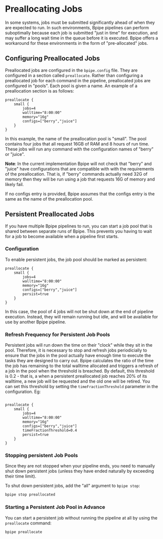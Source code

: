 # Preallocating Jobs

In some systems, jobs must be submitted significantly ahead of when they are
expected to run. In such environments, Bpipe pipelines can perform suboptimally because
each job is submitted "just in time" for execution, and may suffer a long wait time
in the queue before it is executed. Bpipe offers a workaround for these environments
in the form of "pre-allocated" jobs.

## Configuring Preallocated Jobs

Preallocated jobs are configured in the `bpipe.config` file. They are configured in 
a section called `preallocate`. Rather than configuring a preallocated job for each
command in the pipeline, preallocated jobs are configured in "pools". Each pool is 
given a name. An example of a preallocation section is as follows:

```
preallocate {
    small {
        jobs=4
        walltime="8:00:00"
        memory="16g"
        configs=["berry","juice"]
    }
}
```

In this example, the name of the preallocation pool is "small". The pool contains four 
jobs that all request 16GB of RAM and 8 hours of run time. These jobs will run any 
command with the configuration names of "berry" or "juice".

**Note**: In the current implementation Bpipe will not check that "berry" and "juice" 
have configurations that are compatible with with the requirements of the preallocation. 
That is, if "berry" commands actually need 32G of memory then they will be run using a 
job that requests 16G of memory and likely fail. 


If no configs entry is provided, Bpipe assumes that the configs entry is the same as 
the name of the preallocation pool.

## Persistent Preallocated Jobs

If you have multiple Bpipe pipelines to run, you can start a job pool that is shared
between separate runs of Bpipe. This prevents you having to wait for a job to become
available when a pipeline first starts.

### Configuration

To enable persistent jobs, the job pool should be marked as persistent:

```
preallocate {
    small {
        jobs=4
        walltime="8:00:00"
        memory="16g"
        configs=["berry","juice"]
        persist=true
    }
}
```

In this case, the pool of 4 jobs will not be shut down at the end of pipeline execution.
Instead, they will remain running but idle, and will be available for use by another
Bpipe pipeline.

### Refresh Frequency for Persistent Job Pools

Persistent jobs will run down the time on their "clock" while they sit in the pool. Therefore,
it is necessary to stop and refresh jobs periodicially to ensure that the jobs in the pool
actually have enough time to execute the tasks they are designed to carry out. Bpipe calculates
the ratio of the time the job has remaining to the total walltime allocated and triggers a
refresh of a job in the pool when the threshold is breached. By default, this threshold is 0.2 - 
that is, a when a persistent preallocated job reaches 20% of its walltime, a new job will be 
requested and the old one will be retired. You can set this threshold by setting the `timeFractionThreshold`
parameter in the configuration. Eg:

```

preallocate {
    small {
        jobs=4
        walltime="8:00:00"
        memory="16g"
        configs=["berry","juice"]
        timeFractionThreshold=0.4
        persist=true
    }
}
```

### Stopping persistent Job Pools

Since they are not stopped when your pipeline ends, you need to manually shut down
persistent jobs (unless they have ended naturally by exceeding their time limit).

To shut down persistent jobs, add the "all" argument to `bpipe stop`:

```bash
bpipe stop preallocated
```

### Starting a Persistent Job Pool in Advance

You can start a persistent job without running the pipeline at all by using the
`preallocate` command:

```
bpipe preallocate
```





